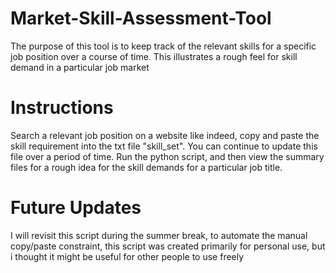 # Market-Skill-Assessment-Tool
The purpose of this tool is to keep track of the relevant skills for a specific job position over a course of time. This illustrates a rough feel for skill demand in a particular job market

# Instructions
Search a relevant job position on a website like indeed, copy and paste the skill requirement into the txt file "skill_set". You can continue to update this file over a period of time.
Run the python script, and then view the summary files for a rough idea for the skill demands for a particular job title. 

# Future Updates 
I will revisit this script during the summer break, to automate the manual copy/paste constraint, this script was created primarily for personal use, but i thought it might be useful for 
other people to use freely


